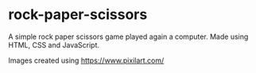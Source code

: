 # rock-paper-scissors

A simple rock paper scissors game played again a computer. Made using HTML, CSS and JavaScript.

Images created using https://www.pixilart.com/
